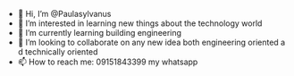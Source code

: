 - 👋 Hi, I’m @Paulasylvanus
- 👀 I’m interested in learning new things about the technology world
- 🌱 I’m currently learning building engineering 
- 💞️ I’m looking to collaborate on any new idea both engineering oriented a d technically oriented
- 📫 How to reach me: 09151843399 my whatsapp

<!---
Paulasylvanus/Paulasylvanus is a ✨ special ✨ repository because its `README.md` (this file) appears on your GitHub profile.
You can click the Preview link to take a look at your changes.
--->
